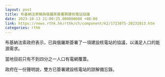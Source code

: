 ```yaml
---
layout: post
title: 布基納法索稱與俄羅斯簽署興建核電站協議
date: 2023-10-13 21:09:25.000000000 +08:00
link: https://news.rthk.hk/rthk/ch/component/k2/1723075-20231013.htm
categories: rthk
---
```


布基納法索政府表示，已與俄羅斯簽署了一項建設核電站的協議，以滿足人口的能源需求。

當地目前只有不到四分之一人口有電網覆蓋。

政府在一份聲明說，雙方已簽署建設核電站的諒解備忘錄。
